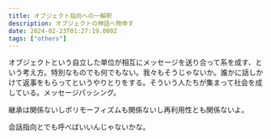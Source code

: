 ```yaml
---
title: オブジェクト指向への一解釈
description: オブジェクトの神話へ物申す
date: 2024-02-23T01:27:19.000Z
tags: ["others"]
---
```


オブジェクトという自立した単位が相互にメッセージを送り合って系を成す、という考え方。特別なものでも何でもない。我々もそうじゃないか。誰かに話しかけて返事をもらってというやりとりをする。そういう人たちが集まって社会を成している。メッセージパッシング。

継承は関係ないしポリモーフィズムも関係ないし再利用性とも関係ないよ。

会話指向とでも呼べばいいんじゃないかな。
